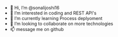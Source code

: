 - 👋 Hi, I’m @sonalijoshi16
- 👀 I’m interested in coding and REST API's
- 🌱 I’m currently learning Process deplyoment
- 💞️ I’m looking to collaborate on more technologies
- 📫 message me on github

<!---
sonalijoshi16/sonalijoshi16 is a ✨ special ✨ repository because its `README.md` (this file) appears on your GitHub profile.
You can click the Preview link to take a look at your changes.
--->
